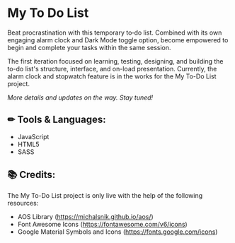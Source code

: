 # My To Do List
Beat procrastination with this temporary to‐do list. Combined with its own engaging alarm clock and Dark Mode toggle option, become empowered to begin and complete your tasks within the same session.

The first iteration focused on learning, testing, designing, and building the to-do list's structure, interface, and on-load presentation. Currently, the alarm clock and stopwatch feature is in the works for the My To-Do List project.

_More details and updates on the way. Stay tuned!_

## ✏ Tools & Languages: 
* JavaScript
* HTML5
* SASS

## 📚 Credits: 
The My To-Do List project is only live with the help of the following resources:
* AOS Library (https://michalsnik.github.io/aos/)
* Font Awesome Icons (https://fontawesome.com/v6/icons)
* Google Material Symbols and Icons (https://fonts.google.com/icons)
